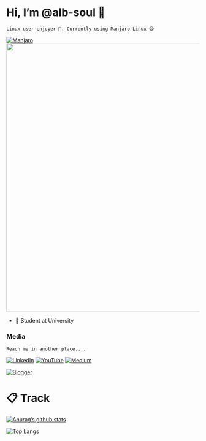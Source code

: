 # Hi, I’m @alb-soul 👋


```Linux user enjoyer 🐧. Currently using Manjaro Linux 😃```

[![Manjaro](https://img.shields.io/badge/Manjaro-35BF5C?style=for-the-badge&logo=Manjaro&logoColor=white)](https://manjaro.org)
<img src="https://github.com/alb-soul/alb-soul/assets/100475822/28b98183-3f89-450b-b90f-caee0f3f9da2" width="700">

- 🏫  Student at University


### Media
```Reach me in another place....```

[![LinkedIn](https://img.shields.io/badge/linkedin-%230077B5.svg?style=for-the-badge&logo=linkedin&logoColor=white)](https://id.linkedin.com/in/imamuddin-al-mustaqim)
[![YouTube](https://img.shields.io/badge/YouTube-%23FF0000.svg?style=for-the-badge&logo=YouTube&logoColor=white)](https://www.youtube.com/channel/UC_7jCa87OTgBk8hZ2Gt2aig)
[![Medium](https://img.shields.io/badge/Medium-12100E?style=for-the-badge&logo=medium&logoColor=white)](https://alb-soul.medium.com)

[![Blogger](https://img.shields.io/badge/Blogger-FF5722?style=for-the-badge&logo=blogger&logoColor=white)](https://arumusutakimu.blogspot.com)

# 📋 Track
[![Anurag’s github stats](https://github-readme-stats.vercel.app/api?username=alb-soul)](https://github.com/alb-soul)

[![Top Langs](https://github-readme-stats.vercel.app/api/top-langs/?username=alb-soul&layout=compact)](https://github.com/alb-soul)

